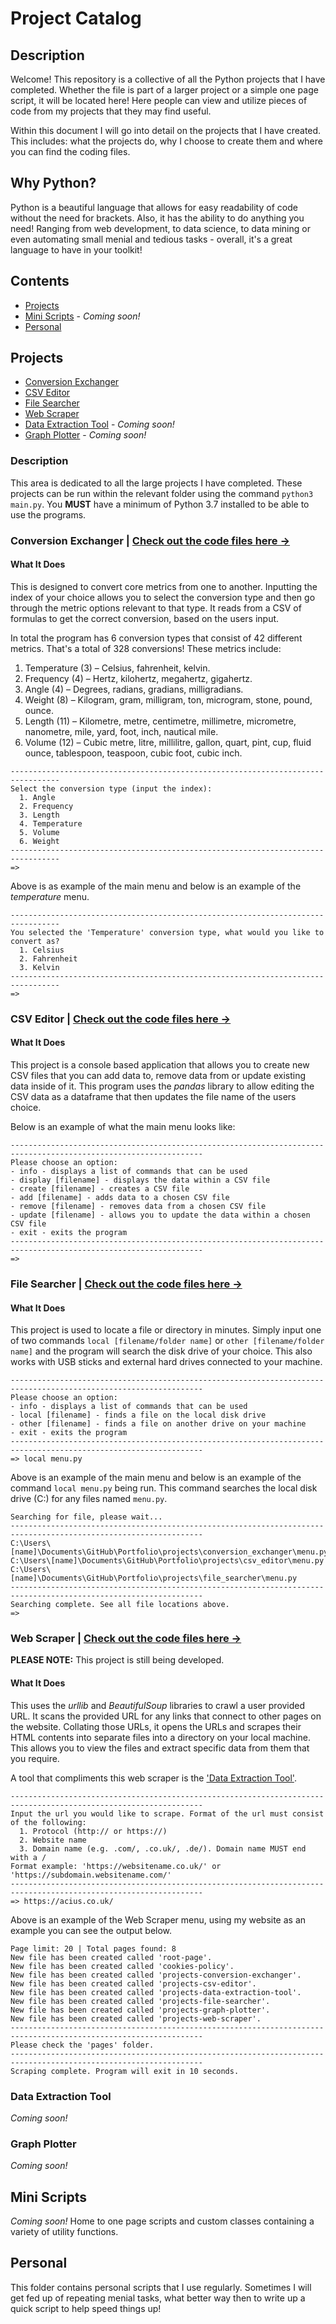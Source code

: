 # Project Catalog

## Description
Welcome! This repository is a collective of all the Python projects that I have completed. Whether the file is part of a larger project or a simple one page script, it will be located here! Here people can view and utilize pieces of code from my projects that they may find useful. 

Within this document I will go into detail on the projects that I have created. This includes: what the projects do, why I choose to create them and where you can find the coding files.

## Why Python?
Python is a beautiful language that allows for easy readability of code without the need for brackets. Also, it has the ability to do anything you need! Ranging from web development, to data science, to data mining or even automating small menial and tedious tasks - overall, it's a great language to have in your toolkit!

## Contents
  * [Projects](#projects)
  * [Mini Scripts](#mini-scripts) - _Coming soon!_
  * [Personal](#personal)

## Projects
  * [Conversion Exchanger](#conversion-exchanger)
  * [CSV Editor](#csv-editor)
  * [File Searcher](#file-searcher)
  * [Web Scraper](#web-scraper)
  * [Data Extraction Tool](#data-extraction-tool) - _Coming soon!_
  * [Graph Plotter](#graph-plotter) - _Coming soon!_

  ### Description
  This area is dedicated to all the large projects I have completed. These projects can be run within the relevant folder using the command `python3 main.py`. You **MUST** have a minimum of Python 3.7 installed to be able to use the programs.

  ### Conversion Exchanger | [Check out the code files here ->](https://github.com/Achronus/Portfolio/tree/master/projects/conversion_exchanger)
  
  #### What It Does
  This is designed to convert core metrics from one to another. Inputting the index of your choice allows you to select the conversion type and then go through the metric options relevant to that type. It reads from a CSV of formulas to get the correct conversion, based on the users input. 
  
  In total the program has 6 conversion types that consist of 42 different metrics. That's a total of 328 conversions! These metrics include:
  1. Temperature (3) – Celsius, fahrenheit, kelvin.
  2. Frequency (4) – Hertz, kilohertz, megahertz, gigahertz.
  3. Angle (4) – Degrees, radians, gradians, milligradians.
  4. Weight (8) – Kilogram, gram, milligram, ton, microgram, stone, pound, ounce.
  5. Length (11) – Kilometre, metre, centimetre, millimetre, micrometre, nanometre, mile, yard, foot, inch, nautical mile.
  6. Volume (12) – Cubic metre, litre, millilitre, gallon, quart, pint, cup, fluid ounce, tablespoon, teaspoon, cubic foot, cubic inch.

  ```
  ---------------------------------------------------------------------------------
  Select the conversion type (input the index):
    1. Angle
    2. Frequency
    3. Length
    4. Temperature
    5. Volume
    6. Weight
  ---------------------------------------------------------------------------------
  =>
  ```

  Above is as example of the main menu and below is an example of the _temperature_ menu.

  ```
  ---------------------------------------------------------------------------------
  You selected the 'Temperature' conversion type, what would you like to convert as?
    1. Celsius
    2. Fahrenheit
    3. Kelvin
  ---------------------------------------------------------------------------------
  =>
  ```

  ### CSV Editor | [Check out the code files here ->](https://github.com/Achronus/Portfolio/tree/master/projects/csv_editor)

  #### What It Does
  This project is a console based application that allows you to create new CSV files that you can add data to, remove data from or update existing data inside of it. This program uses the _pandas_ library to allow editing the CSV data as a dataframe that then updates the file name of the users choice.

  Below is an example of what the main menu looks like:

  ```
  -----------------------------------------------------------------------------------------------------------------
  Please choose an option:
  - info - displays a list of commands that can be used
  - display [filename] - displays the data within a CSV file
  - create [filename] - creates a CSV file
  - add [filename] - adds data to a chosen CSV file
  - remove [filename] - removes data from a chosen CSV file
  - update [filename] - allows you to update the data within a chosen CSV file
  - exit - exits the program
  -----------------------------------------------------------------------------------------------------------------
  =>
  ```

  ### File Searcher | [Check out the code files here ->](https://github.com/Achronus/Portfolio/tree/master/projects/file_searcher)

  #### What It Does
  This project is used to locate a file or directory in minutes. Simply input one of two commands `local [filename/folder name]` or `other [filename/folder name]` and the program will search the disk drive of your choice. This also works with USB sticks and external hard drives connected to your machine.

  ```
  -----------------------------------------------------------------------------------------------------------------
  Please choose an option:
  - info - displays a list of commands that can be used
  - local [filename] - finds a file on the local disk drive
  - other [filename] - finds a file on another drive on your machine
  - exit - exits the program
  -----------------------------------------------------------------------------------------------------------------
  => local menu.py
  ```

  Above is an example of the main menu and below is an example of the command `local menu.py` being run. This command searches the local disk drive (C:) for any files named `menu.py`.

  ```
  Searching for file, please wait...
  -----------------------------------------------------------------------------------------------------------------
  C:\Users\[name]\Documents\GitHub\Portfolio\projects\conversion_exchanger\menu.py
  C:\Users\[name]\Documents\GitHub\Portfolio\projects\csv_editor\menu.py
  C:\Users\[name]\Documents\GitHub\Portfolio\projects\file_searcher\menu.py
  -----------------------------------------------------------------------------------------------------------------
  Searching complete. See all file locations above.
  =>
  ```

  ### Web Scraper | [Check out the code files here ->](https://github.com/Achronus/Portfolio/tree/master/projects/web_scraper)
  **PLEASE NOTE:** This project is still being developed. 

  #### What It Does
  This uses the _urllib_ and _BeautifulSoup_ libraries to crawl a user provided URL. It scans the provided URL for any links that connect to other pages on the website. Collating those URLs, it opens the URLs and scrapes their HTML contents into separate files into a directory on your local machine. This allows you to view the files and extract specific data from them that you require. 
  
  A tool that compliments this web scraper is the ['Data Extraction Tool'](#data-extraction-tool).

  ```
  -----------------------------------------------------------------------------------------------------------------
  Input the url you would like to scrape. Format of the url must consist of the following:
    1. Protocol (http:// or https://)
    2. Website name
    3. Domain name (e.g. .com/, .co.uk/, .de/). Domain name MUST end with a /
  Format example: 'https://websitename.co.uk/' or 'https://subdomain.websitename.com/'
  -----------------------------------------------------------------------------------------------------------------
  => https://acius.co.uk/
  ```

  Above is an example of the Web Scraper menu, using my website as an example you can see the output below.

  ```
  Page limit: 20 | Total pages found: 8
  New file has been created called 'root-page'.
  New file has been created called 'cookies-policy'.
  New file has been created called 'projects-conversion-exchanger'.
  New file has been created called 'projects-csv-editor'.
  New file has been created called 'projects-data-extraction-tool'.
  New file has been created called 'projects-file-searcher'.
  New file has been created called 'projects-graph-plotter'.
  New file has been created called 'projects-web-scraper'.
  -----------------------------------------------------------------------------------------------------------------
  Please check the 'pages' folder.
  -----------------------------------------------------------------------------------------------------------------
  Scraping complete. Program will exit in 10 seconds.
  ```

  ### Data Extraction Tool
  _Coming soon!_

  ### Graph Plotter
  _Coming soon!_

## Mini Scripts
_Coming soon!_
Home to one page scripts and custom classes containing a variety of utility functions.

## Personal
This folder contains personal scripts that I use regularly. Sometimes I will get fed up of repeating menial tasks, what better way then to write up a quick script to help speed things up!
